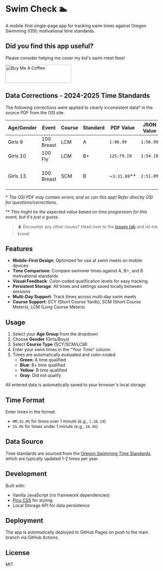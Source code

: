 # Swim Check 🏊

A mobile-first single-page app for tracking swim times against Oregon Swimming (OSI) motivational time standards.

## Did you find this app useful?

Please consider helping me cover my kid's swim meet fees!

<a href="https://www.buymeacoffee.com/ironprogrammer" target="_blank"><img src="https://cdn.buymeacoffee.com/buttons/v2/default-yellow.png" alt="Buy Me A Coffee" style="height: 60px !important;width: 217px !important;" ></a>

## Data Corrections - 2024-2025 Time Standards

The following corrections were applied to clearly inconsistent data\* in the source PDF from the OSI site:

| Age/Gender | Event | Course | Standard | PDF Value | JSON Value | Status | Reason |
|------------|-------|--------|----------|-----------|------------|--------|--------|
| Girls 9 | 100 Breast | LCM | A | `1:96.99` | `1:56.99` | ✅ Corrected | Invalid format |
| Girls 10 | 100 Fly | LCM | B+ | `125:79.19` | `1:54.19` | ✅ Corrected | OCR error |
| Girls 13 | 200 Breast | SCM | B | ~`3:31.89`** | `2:51.89` | ⚠️ Error | B faster than A/B+ |

\* *The OSI PDF may contain errors; and so can this app! Refer directly OSI for questions/corrections.*

\** *This might be the expected value based on time progression for this event, but it's just a guess.*

> 🪲 Encounter any other issues? Head over to the [Issues tab](https://github.com/ironprogrammer/swimcheck/issues) and let me know!

## Features

- **Mobile-First Design**: Optimized for use at swim meets on mobile devices
- **Time Comparison**: Compare swimmer times against A, B+, and B motivational standards
- **Visual Feedback**: Color-coded qualification levels for easy tracking
- **Persistent Storage**: All times and settings saved locally between sessions
- **Multi-Day Support**: Track times across multi-day swim meets
- **Course Support**: SCY (Short Course Yards), SCM (Short Course Meters), LCM (Long Course Meters)

## Usage

1. Select your **Age Group** from the dropdown
2. Choose **Gender** (Girls/Boys)
3. Select **Course Type** (SCY/SCM/LCM)
4. Enter your swim times in the "Your Time" column
5. Times are automatically evaluated and color-coded:
   - **Green**: A time qualified
   - **Blue**: B+ time qualified
   - **Yellow**: B time qualified
   - **Gray**: Did not qualify

All entered data is automatically saved to your browser's local storage.

## Time Format

Enter times in the format:
- `MM:SS.MS` for times over 1 minute (e.g., `1:28.19`)
- `SS.MS` for times under 1 minute (e.g., `28.45`)

## Data Source

Time standards are sourced from the [Oregon Swimming Time Standards](https://www.oregonswimming.org/page/competition/time-standards), which are typically updated 1-2 times per year.

## Development

Built with:
- Vanilla JavaScript (no framework dependencies)
- [Pico CSS](https://picocss.com/) for styling
- Local Storage API for data persistence

## Deployment

The app is automatically deployed to GitHub Pages on push to the main branch via GitHub Actions.

## License

MIT
